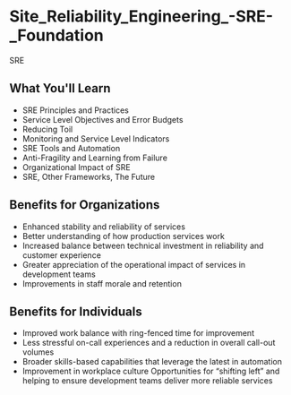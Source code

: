 # Site_Reliability_Engineering_-SRE-_Foundation
SRE
## What You'll Learn
* SRE Principles and Practices
* Service Level Objectives and Error Budgets
* Reducing Toil
* Monitoring and Service Level Indicators
* SRE Tools and Automation
* Anti-Fragility and Learning from Failure
* Organizational Impact of SRE
* SRE, Other Frameworks, The Future

## Benefits for Organizations
* Enhanced stability and reliability of services
* Better understanding of how production services work
* Increased balance between technical investment in reliability and customer experience
* Greater appreciation of the operational impact of services in development teams
* Improvements in staff morale and retention

## Benefits for Individuals
* Improved work balance with ring-fenced time for improvement
* Less stressful on-call experiences and a reduction in overall call-out volumes
* Broader skills-based capabilities that leverage the latest in automation
* Improvement in workplace culture
   Opportunities for “shifting left” and helping to ensure development teams deliver more reliable services
